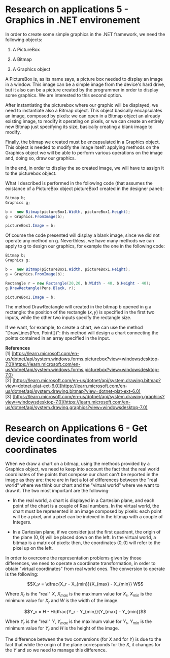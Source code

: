 <script type="text/javascript" id="MathJax-script" async
  src="https://cdn.jsdelivr.net/npm/mathjax@3/es5/tex-mml-chtml.js">
</script>
<script>
  MathJax = {
    tex: {
      inlineMath: [['$', '$']]
    }
  };
</script>

# Research on applications 5 - Graphics in .NET environement

In order to create some simple graphics in the .NET framework, we need the following objects:

1. A PictureBox

2. A Bitmap

3. A Graphics object

A PictureBox is, as its name says, a picture box needed to display an image in a window. This image can be a  simple image from the device's hard drive, but it also can be a picture created by the programmer in order to display some graphics. We are interested to this second option.

After instantiating the picturebox where our graphic will be displayed, we need to instantiate also a Bitmap object. This object basically encapsulates an image, composed by pixels: we can open in a Bitmap object an already existing image, to modify it operating on pixels, or we can create an entirely new Bitmap just specifying its size, basically creating a blank image to modify.

Finally, the bitmap we created must be encapsulated in a Graphics object. This object is needed to modify the image itself: applying methods on the Graphics object we will be able to perform various operations on the image and, doing so, draw our graphics.

In the end, in order to display the so created image, we will have to assign it to the picturebox object.

What I described is performed in the following code (that assumes the existance of a PictureBox object pictureBox1 created in the designer panel):

```C#
Bitmap b;
Graphics g;

b =  new Bitmap(pictureBox1.Width, pictureBox1.Height);
g = Graphics.FromImage(b);

pictureBox1.Image = b;
```

Of course the code presented will display a blank image, since we did not operate any method on g. Neverthless, we have many methods we can apply to g to design our graphics, for example the one in the following code:

```C#
Bitmap b;
Graphics g;

b =  new Bitmap(pictureBox1.Width, pictureBox1.Height);
g = Graphics.FromImage(b);

Rectangle r = new Rectangle(20,20, b.Width - 40, b.Height - 40);
g.DrawRectangle(Pens.Black, r);

pictureBox1.Image = b;
```

The method DrawRectangle will created in the bitmap b opened in g a rectangle: the position of the rectangle $(x,y)$ is specified in the first two inputs, while the other two inputs specify the rectangle size.

If we want, for example, to create a chart, we can use the method "DrawLines(Pen, Point[])": this method will design a chart connecting the points contained in an array specified in the input.

**References** \
[1] [https://learn.microsoft.com/en-us/dotnet/api/system.windows.forms.picturebox?view=windowsdesktop-7.0](https://learn.microsoft.com/en-us/dotnet/api/system.windows.forms.picturebox?view=windowsdesktop-7.0) \
[2] [https://learn.microsoft.com/en-us/dotnet/api/system.drawing.bitmap?view=dotnet-plat-ext-6.0](https://learn.microsoft.com/en-us/dotnet/api/system.drawing.bitmap?view=dotnet-plat-ext-6.0) \
[3] [https://learn.microsoft.com/en-us/dotnet/api/system.drawing.graphics?view=windowsdesktop-7.0](https://learn.microsoft.com/en-us/dotnet/api/system.drawing.graphics?view=windowsdesktop-7.0)

# Research on Applications 6 - Get device coordinates from world coordinates

When we draw a chart on a bitmap, using the methods provided by a Graphics object, we need to keep into account the fact that the real world coordinates of the points that compose our chart can't be reported in the image as they are: there are in fact a lot of differences between the "real world" where we think our chart and the "virtual world" where we want to draw it. The two most important are the following:

- In the real world, a chart is displayed in a Cartesian plane, and each point of the chart is a couple of Real numbers. In the virtual world, the chart must be represented in an image composed by pixels: each point will be a pixel, and a pixel can be indexed in the bitmap with a couple of Integers.

- In a Cartesian plane, if we consider just the first quadrant, the origin of the plane $(0,0)$ will be placed down on the left. In the virtual world, a bitmap is a matrix of pixels: then, the coordinates $(0,0)$ will refer to the pixel up on the left.

In order to overcome the representation problems given by those differences, we need to operate a coordinate transformation, in order to obtain "virtual coordinates" from real world ones. The conversion to operate is the following:

$$X_v = \dfrac{X_r - X_{min}}{X_{max} - X_{min}} W$$

Where $X_r$ is the "real" $X$, $X_{max}$ is the maximum value for $X_r$, $X_{min}$ is the minimum value for $X_r$ and $W$ is the width of the image.

$$Y_v = H - H\dfrac{Y_r - Y_{min}}{Y_{max} - Y_{min}}$$

Where $Y_r$ is the "real" $Y$, $Y_{max}$ is the maximum value for $Y_r$, $Y_{min}$ is the minimum value for $Y_r$ and $H$ is the height of the image.

The difference between the two conversions (for $X$ and for $Y$) is due to the fact that while the origin of the plane corresponds for the $X$, it changes for the $Y$ and so we need to manage this difference.
